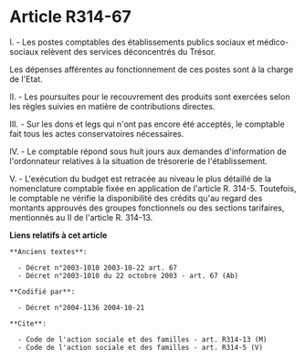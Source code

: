 # Article R314-67

I. - Les postes comptables des établissements publics sociaux et médico-sociaux relèvent des services déconcentrés du Trésor.

Les dépenses afférentes au fonctionnement de ces postes sont à la charge de l'Etat.

II. - Les poursuites pour le recouvrement des produits sont exercées selon les règles suivies en matière de contributions
directes.

III. - Sur les dons et legs qui n'ont pas encore été acceptés, le comptable fait tous les actes conservatoires nécessaires.

IV. - Le comptable répond sous huit jours aux demandes d'information de l'ordonnateur relatives à la situation de trésorerie
de l'établissement.

V. - L'exécution du budget est retracée au niveau le plus détaillé de la nomenclature comptable fixée en application de
l'article R. 314-5. Toutefois, le comptable ne vérifie la disponibilité des crédits qu'au regard des montants approuvés des
groupes fonctionnels ou des sections tarifaires, mentionnés au II de l'article R. 314-13.

**Liens relatifs à cet article**

	**Anciens textes**:

	  - Décret n°2003-1010 2003-10-22 art. 67
	  - Décret n°2003-1010 du 22 octobre 2003 - art. 67 (Ab)

	**Codifié par**:

	  - Décret n°2004-1136 2004-10-21

	**Cite**:

	  - Code de l'action sociale et des familles - art. R314-13 (M)
	  - Code de l'action sociale et des familles - art. R314-5 (V)
